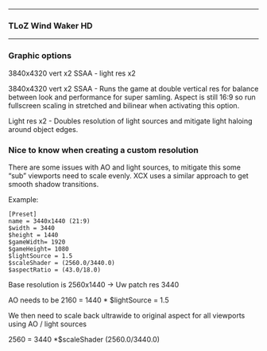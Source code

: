 ------
### TLoZ Wind Waker HD 
------
### Graphic options 
3840x4320 vert x2 SSAA - light res x2

3840x4320 vert x2 SSAA - Runs the game at double vertical res for balance between look and performance for super samling. Aspect is still 16:9 so run fullscreen scaling in stretched and bilinear when activating this option. 

Light res x2 - Doubles resolution of light sources and mitigate light haloing around object edges. 

### Nice to know when creating a custom resolution 

There are some issues with AO and light sources, to mitigate this some “sub” viewports need to scale evenly. XCX uses a similar approach to get smooth shadow transitions. 

Example:
```
[Preset]
name = 3440x1440 (21:9)
$width = 3440
$height = 1440
$gameWidth= 1920
$gameHeight= 1080
$lightSource = 1.5
$scaleShader = (2560.0/3440.0)
$aspectRatio = (43.0/18.0)
```

Base resolution is 2560x1440 -> Uw patch res 3440

AO needs to be 2160  = 1440 * $lightSource = 1.5

We then need to scale back ultrawide to original aspect for all viewports using AO / light sources

2560 = 3440 *$scaleShader  (2560.0/3440.0)  
